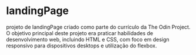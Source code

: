 # landingPage
projeto de landingPage criado como parte do currículo da The Odin Project. O objetivo principal deste projeto era praticar habilidades de desenvolvimento web, incluindo HTML e CSS, com foco em design responsivo para dispositivos desktops e utilização do flexbox.
